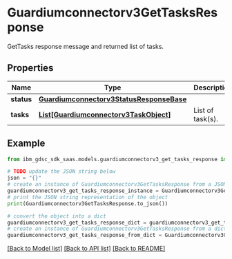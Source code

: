 # Guardiumconnectorv3GetTasksResponse

GetTasks response message and returned list of tasks.

## Properties

Name | Type | Description | Notes
------------ | ------------- | ------------- | -------------
**status** | [**Guardiumconnectorv3StatusResponseBase**](Guardiumconnectorv3StatusResponseBase.md) |  | [optional] 
**tasks** | [**List[Guardiumconnectorv3TaskObject]**](Guardiumconnectorv3TaskObject.md) | List of task(s). | [optional] 

## Example

```python
from ibm_gdsc_sdk_saas.models.guardiumconnectorv3_get_tasks_response import Guardiumconnectorv3GetTasksResponse

# TODO update the JSON string below
json = "{}"
# create an instance of Guardiumconnectorv3GetTasksResponse from a JSON string
guardiumconnectorv3_get_tasks_response_instance = Guardiumconnectorv3GetTasksResponse.from_json(json)
# print the JSON string representation of the object
print(Guardiumconnectorv3GetTasksResponse.to_json())

# convert the object into a dict
guardiumconnectorv3_get_tasks_response_dict = guardiumconnectorv3_get_tasks_response_instance.to_dict()
# create an instance of Guardiumconnectorv3GetTasksResponse from a dict
guardiumconnectorv3_get_tasks_response_from_dict = Guardiumconnectorv3GetTasksResponse.from_dict(guardiumconnectorv3_get_tasks_response_dict)
```
[[Back to Model list]](../README.md#documentation-for-models) [[Back to API list]](../README.md#documentation-for-api-endpoints) [[Back to README]](../README.md)


